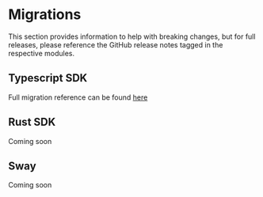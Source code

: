 # Migrations

This section provides information to help with breaking changes, but for full releases, please reference the GitHub release notes tagged in the respective modules.

## Typescript SDK

Full migration reference can be found [here](./typescript-sdk.md)

## Rust SDK

Coming soon

## Sway

Coming soon
